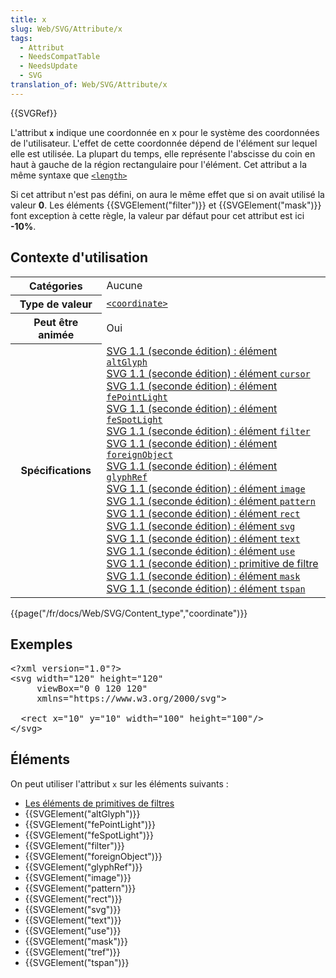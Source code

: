 ```yaml
---
title: x
slug: Web/SVG/Attribute/x
tags:
  - Attribut
  - NeedsCompatTable
  - NeedsUpdate
  - SVG
translation_of: Web/SVG/Attribute/x
---
```

<div>{{SVGRef}}</div>

<p>L'attribut <strong><code>x</code></strong> indique une coordonnée en x pour le système des coordonnées de l'utilisateur. L'effet de cette coordonnée dépend de l'élément sur lequel elle est utilisée. La plupart du temps, elle représente l'abscisse du coin en haut à gauche de la région rectangulaire pour l'élément. Cet attribut a la même syntaxe que <code><a href="https://www.w3.org/TR/SVG11/types.html#DataTypeLength">&lt;length&gt;</a></code></p>

<p>Si cet attribut n'est pas défini, on aura le même effet que si on avait utilisé la valeur <strong>0</strong>. Les éléments {{SVGElement("filter")}} et {{SVGElement("mask")}} font exception à cette règle, la valeur par défaut pour cet attribut est ici <strong>-10%</strong>.</p>

<h2 id="Contexte_d'utilisation">Contexte d'utilisation</h2>

<table class="standard-table">
 <tbody>
  <tr>
   <th scope="row">Catégories</th>
   <td>Aucune</td>
  </tr>
  <tr>
   <th scope="row">Type de valeur</th>
   <td><code><a href="/fr/docs/Web/SVG/Content_type#Coordinate">&lt;coordinate&gt;</a></code></td>
  </tr>
  <tr>
   <th scope="row">Peut être animée</th>
   <td>Oui</td>
  </tr>
  <tr>
   <th scope="row">Spécifications</th>
   <td><a href="https://www.w3.org/TR/SVG/text.html#AltGlyphElementXAttribute">SVG 1.1 (seconde édition) : élément <code>altGlyph</code></a><br>
    <a href="https://www.w3.org/TR/SVG/interact.html#CursorElementXAttribute">SVG 1.1 (seconde édition) : élément <code>cursor</code></a><br>
    <a href="https://www.w3.org/TR/SVG/filters.html#fePointLightXAttribute">SVG 1.1 (seconde édition) : élément <code>fePointLight</code></a><br>
    <a href="https://www.w3.org/TR/SVG/filters.html#feSpotLightXAttribute">SVG 1.1 (seconde édition) : élément <code>feSpotLight</code></a><br>
    <a href="https://www.w3.org/TR/SVG/filters.html#FilterElementXAttribute">SVG 1.1 (seconde édition) : élément <code>filter</code></a><br>
    <a href="https://www.w3.org/TR/SVG/extend.html#ForeignObjectElementXAttribute">SVG 1.1 (seconde édition) : élément <code>foreignObject</code></a><br>
    <a href="https://www.w3.org/TR/SVG/text.html#GlyphRefElementXAttribute">SVG 1.1 (seconde édition) : élément <code>glyphRef</code></a><br>
    <a href="https://www.w3.org/TR/SVG/struct.html#ImageElementXAttribute">SVG 1.1 (seconde édition) : élément <code>image</code></a><br>
    <a href="https://www.w3.org/TR/SVG/pservers.html#PatternElementXAttribute">SVG 1.1 (seconde édition) : élément <code>pattern</code></a><br>
    <a href="https://www.w3.org/TR/SVG/shapes.html#RectElementXAttribute">SVG 1.1 (seconde édition) : élément <code>rect</code></a><br>
    <a href="https://www.w3.org/TR/SVG/struct.html#SVGElementXAttribute">SVG 1.1 (seconde édition) : élément <code>svg</code></a><br>
    <a href="https://www.w3.org/TR/SVG/text.html#TextElementXAttribute">SVG 1.1 (seconde édition) : élément <code>text</code></a><br>
    <a href="https://www.w3.org/TR/SVG/struct.html#UseElementXAttribute">SVG 1.1 (seconde édition) : élément <code>use</code></a><br>
    <a href="https://www.w3.org/TR/SVG/filters.html#FilterPrimitiveXAttribute">SVG 1.1 (seconde édition) : primitive de filtre</a><br>
    <a href="https://www.w3.org/TR/SVG/masking.html#MaskElementXAttribute">SVG 1.1 (seconde édition) : élément <code>mask</code></a><br>
    <a href="https://www.w3.org/TR/SVG/text.html#TSpanElementXAttribute">SVG 1.1 (seconde édition) : élément <code>tspan</code></a></td>
  </tr>
 </tbody>
</table>

<p>{{page("/fr/docs/Web/SVG/Content_type","coordinate")}}</p>

<h2 id="Exemples">Exemples</h2>

<pre class="brush: xml">&lt;?xml version="1.0"?&gt;
&lt;svg width="120" height="120"
     viewBox="0 0 120 120"
     xmlns="https://www.w3.org/2000/svg"&gt;

  &lt;rect x="10" y="10" width="100" height="100"/&gt;
&lt;/svg&gt;</pre>

<h2 id="Éléments">Éléments</h2>

<p>On peut utiliser l'attribut <code>x</code> sur les éléments suivants :</p>

<ul>
 <li><a href="/fr/docs/Web/SVG/Element#Éléments_de_primitives_de_filtre">Les éléments de primitives de filtres</a></li>
 <li>{{SVGElement("altGlyph")}}</li>
 <li>{{SVGElement("fePointLight")}}</li>
 <li>{{SVGElement("feSpotLight")}}</li>
 <li>{{SVGElement("filter")}}</li>
 <li>{{SVGElement("foreignObject")}}</li>
 <li>{{SVGElement("glyphRef")}}</li>
 <li>{{SVGElement("image")}}</li>
 <li>{{SVGElement("pattern")}}</li>
 <li>{{SVGElement("rect")}}</li>
 <li>{{SVGElement("svg")}}</li>
 <li>{{SVGElement("text")}}</li>
 <li>{{SVGElement("use")}}</li>
 <li>{{SVGElement("mask")}}</li>
 <li>{{SVGElement("tref")}}</li>
 <li>{{SVGElement("tspan")}}</li>
</ul>
